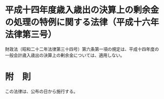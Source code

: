 # 平成十四年度歳入歳出の決算上の剰余金の処理の特例に関する法律（平成十六年法律第三号）
財政法（昭和二十二年法律第三十四号）第六条第一項の規定は、平成十四年度の一般会計歳入歳出の決算上の剰余金については、適用しない。
# 附　則
この法律は、公布の日から施行する。
